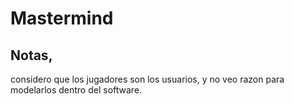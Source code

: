 # Mastermind

## Notas,
considero que los jugadores son los usuarios, y no veo razon para modelarlos dentro del software.
